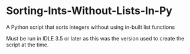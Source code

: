 # Sorting-Ints-Without-Lists-In-Py
A Python script that sorts integers without using in-built list functions

Must be run in IDLE 3.5 or later as this was the version used to create the script at the time.
